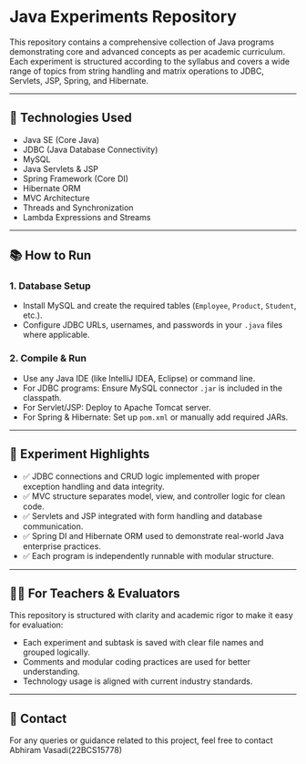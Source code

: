 # Java Experiments Repository

This repository contains a comprehensive collection of Java programs demonstrating core and advanced concepts as per academic curriculum. Each experiment is structured according to the syllabus and covers a wide range of topics from string handling and matrix operations to JDBC, Servlets, JSP, Spring, and Hibernate.

---

## 📌 Technologies Used

- Java SE (Core Java)
- JDBC (Java Database Connectivity)
- MySQL
- Java Servlets & JSP
- Spring Framework (Core DI)
- Hibernate ORM
- MVC Architecture
- Threads and Synchronization
- Lambda Expressions and Streams

---

## 📚 How to Run

### 1. Database Setup
- Install MySQL and create the required tables (`Employee`, `Product`, `Student`, etc.).
- Configure JDBC URLs, usernames, and passwords in your `.java` files where applicable.

### 2. Compile & Run
- Use any Java IDE (like IntelliJ IDEA, Eclipse) or command line.
- For JDBC programs: Ensure MySQL connector `.jar` is included in the classpath.
- For Servlet/JSP: Deploy to Apache Tomcat server.
- For Spring & Hibernate: Set up `pom.xml` or manually add required JARs.

---

## 📂 Experiment Highlights

- ✅ JDBC connections and CRUD logic implemented with proper exception handling and data integrity.
- ✅ MVC structure separates model, view, and controller logic for clean code.
- ✅ Servlets and JSP integrated with form handling and database communication.
- ✅ Spring DI and Hibernate ORM used to demonstrate real-world Java enterprise practices.
- ✅ Each program is independently runnable with modular structure.

---

## 🧑‍🏫 For Teachers & Evaluators

This repository is structured with clarity and academic rigor to make it easy for evaluation:

- Each experiment and subtask is saved with clear file names and grouped logically.
- Comments and modular coding practices are used for better understanding.
- Technology usage is aligned with current industry standards.

---

## 📩 Contact

For any queries or guidance related to this project, feel free to contact Abhiram Vasadi(22BCS15778)


